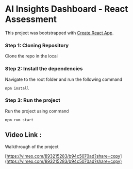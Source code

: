 # AI Insights Dashboard - React Assessment

This project was bootstrapped with [Create React App](https://github.com/facebook/create-react-app).

### Step 1: Cloning Repository
Clone the repo in the local 

### Step 2: Install the dependencies
Navigate to the root folder and run the following command 

`npm install`

### Step 3: Run the project
Run the project using command

`npm run start`

## Video Link :
Walkthrough of the project

[https://vimeo.com/893215283/b94c5070ad?share=copy](https://vimeo.com/893215283/b94c5070ad?share=copy)
